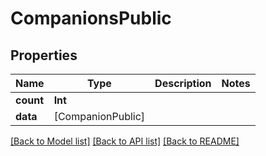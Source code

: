 # CompanionsPublic

## Properties
Name | Type | Description | Notes
------------ | ------------- | ------------- | -------------
**count** | **Int** |  | 
**data** | [CompanionPublic] |  | 

[[Back to Model list]](../README.md#documentation-for-models) [[Back to API list]](../README.md#documentation-for-api-endpoints) [[Back to README]](../README.md)


